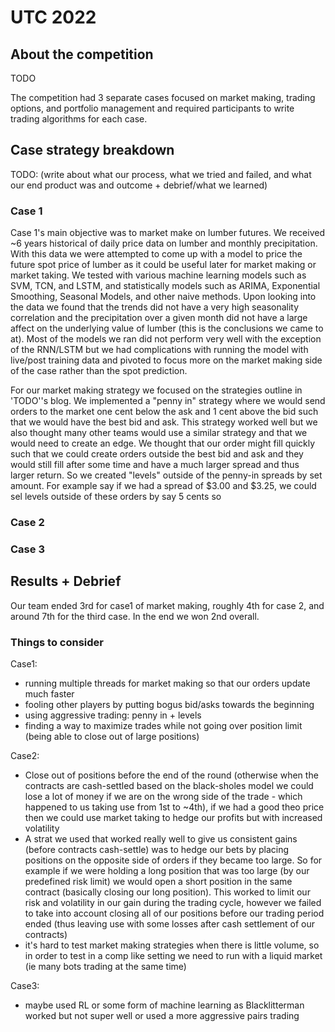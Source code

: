 # UTC 2022

## About the competition
TODO

The competition had 3 separate cases focused on market making, trading options, and portfolio management and required participants to write trading algorithms for each case.

## Case strategy breakdown
TODO: (write about what our process, what we tried and failed, and what our end product was and outcome + debrief/what we learned)

### Case 1
Case 1's main objective was to market make on lumber futures. We received ~6 years historical of daily price data on lumber and monthly precipitation. With this data we were attempted to come up with a model to price the future spot price of lumber as it could be useful later for market making or market taking. We tested with various machine learning models such as SVM, TCN, and LSTM, and statistically models such as ARIMA, Exponential Smoothing, Seasonal Models, and other naive methods. Upon looking into the data we found that the trends did not have a very high seasonality correlation and the precipitation over a given month did not have a large affect on the underlying value of lumber (this is the conclusions we came to at). Most of the models we ran did not perform very well with the exception of the RNN/LSTM but we had complications with running the model with live/post training data and pivoted to focus more on the market making side of the case rather than the spot prediction.

For our market making strategy we focused on the strategies outline in 'TODO''s blog. We implemented a "penny in" strategy where we would send orders to the market one cent below the ask and 1 cent above the bid such that we would have the best bid and ask. This strategy worked well but we also thought many other teams would use a similar strategy and that we would need to create an edge. We thought that our order might fill quickly such that we could create orders outside the best bid and ask and they would still fill after some time and have a much larger spread and thus larger return. So we created "levels" outside of the penny-in spreads by set amount. For example say if we had a spread of $3.00 and $3.25, we could sel levels outside of these orders by say 5 cents so


### Case 2


### Case 3


## Results + Debrief
Our team ended 3rd for case1 of market making, roughly 4th for case 2, and around 7th for the third case. In the end we won 2nd overall.

### Things to consider
Case1:
- running multiple threads for market making so that our orders update much faster
- fooling other players by putting bogus bid/asks towards the beginning
- using aggressive trading: penny in + levels
- finding a way to maximize trades while not going over position limit (being able to close out of large positions)

Case2:
- Close out of positions before the end of the round (otherwise when the contracts are cash-settled based on the black-sholes model we could lose a lot of money if we are on the wrong side of the trade - which happened to us taking use from 1st to ~4th), if we had a good theo price then we could use market taking to hedge our profits but with increased volatility
- A strat we used that worked really well to give us consistent gains (before contracts cash-settle) was to hedge our bets by placing positions on the opposite side of orders if they became too large. So for example if we were holding a long position that was too large (by our predefined risk limit) we would open a short position in the same contract (basically closing our long position). This worked to limit our risk and volatility in our gain during the trading cycle, however we failed to take into account closing all of our positions before our trading period ended (thus leaving use with some losses after cash settlement of our contracts)
- it's hard to test market making strategies when there is little volume, so in order to test in a comp like setting we need to run with a liquid market (ie many bots trading at the same time)

Case3:
- maybe used RL or some form of machine learning as Blacklitterman worked but not super well or used a more aggressive pairs trading


